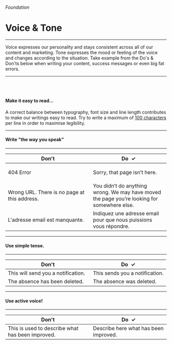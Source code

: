 <h6 class="is-uppercase has-text-grey has-text-weight-medium is-size-6 is-size-7-mobile">Foundation</h6>
<h1 class="title is-family-secondary is-size-2-mobile">Voice & Tone</h1>
<hr class="is-visible is-size-4">
<p class="subtitle is-size-4-tablet is-family-secondary">
    <span class="has-text-weight-semibold">Voice</span> expresses our personality and stays consistent across all of our content and marketing. <span class="has-text-weight-semibold">Tone</span> expresses the mood or feeling of the voice and changes according to the situation.
    Take example from the Do's & Don'ts below when writing your content, success messages or even big fat errors.
</p>
<hr class="is-visible is-size-4"><br><br>

<h4 class="title"><strong>Make it easy to read...</strong></h4>

A correct balance between typography, font size and line length contributes to make our writings easy to read. 
Try to write a maximum of <u class="has-text-weight-semibold">100 characters</u> per line in order to maximise legibility.

<hr class="is-size-1 is-visible">


<h4 class="title"><strong>Write "the way you speak"</strong></h4>
<hr class="is-size-7">
<div class="table-container">
    <table class="table is-fullwidth">
        <thead>
            <tr>
                <th style="width: 250px;"><span class="has-text-danger">Don't</th>
                <th><span class="has-text-success has-text-weight-bolder">Do &nbsp;✓</span></th>
            </tr>
        </thead>
        <tbody class="is-family-secondary">
            <tr>
                <td class="subtitle has-text-grey">404 Error</td>
                <td class="subtitle"><p>Sorry, that page isn’t here.</p></td>
            </tr>
            <tr>
                <td class="subtitle has-text-grey">Wrong URL. There is no page at this address.</td>
                <td class="subtitle">You didn’t do anything wrong. We may have moved the page you’re looking for somewhere else.</td>
            </tr>
            <tr>
                <td class="subtitle has-text-grey">L'adresse email est manquante.</td>
                <td class="subtitle">Indiquez une adresse email pour que nous puissions vous répondre.</td>
            </tr>
        </tbody>
    </table>
</div>

<hr class="is-size-1 is-visible">

<h4 class="title"><strong>Use simple tense.</strong></h4>
<hr class="is-size-7">
<div class="table-container">
    <table class="table is-fullwidth">
        <thead>
            <tr>
                <th style="width: 250px;"><span class="has-text-danger">Don't</th>
                <th><span class="has-text-success has-text-weight-bolder">Do &nbsp;✓</span></th>
            </tr>
        </thead>
        <tbody class="is-family-secondary">
            <tr>
                <td class="subtitle has-text-grey">This will send you a notification.</td>
                <td class="subtitle">This sends you a notification.</td>
            </tr>
            <tr>
                <td class="subtitle has-text-grey">The absence has been deleted.</td>
                <td class="subtitle">The absence was deleted.</td>
            </tr>
        </tbody>
    </table>
</div>

<hr class="is-size-1 is-visible">

<h4 class="title"><strong>Use active voice!</strong></h4>
<hr class="is-size-7">
<div class="table-container">
    <table class="table is-fullwidth">
        <thead>
            <tr>
                <th style="width: 250px;"><span class="has-text-danger">Don't</th>
                <th><span class="has-text-success has-text-weight-bolder">Do &nbsp;✓</span></th>
            </tr>
        </thead>
        <tbody class="is-family-secondary">
            <tr>
            <td class="subtitle has-text-grey">This is used to describe what has been improved.</td>
            <td class="subtitle">Describe here what has been improved.</td>
            </tr>
        </tbody>
    </table>
</div>